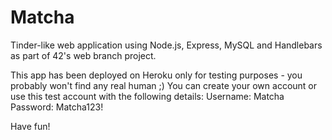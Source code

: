 # Matcha
Tinder-like web application using Node.js, Express, MySQL and Handlebars as part of 42's web branch project.

This app has been deployed on Heroku only for testing purposes - you probably won't find any real human ;) You can create your own account or use this test account with the following details: Username: Matcha Password: Matcha123!

Have fun!
